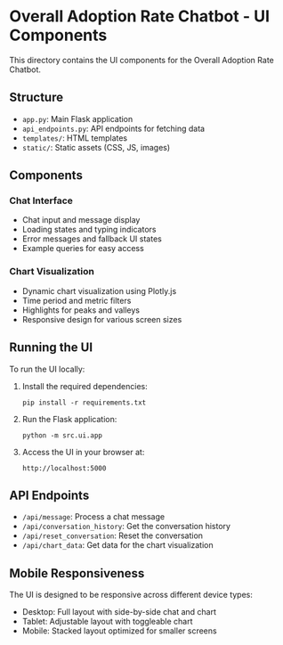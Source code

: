 # Overall Adoption Rate Chatbot - UI Components

This directory contains the UI components for the Overall Adoption Rate Chatbot.

## Structure

- `app.py`: Main Flask application
- `api_endpoints.py`: API endpoints for fetching data
- `templates/`: HTML templates
- `static/`: Static assets (CSS, JS, images)

## Components

### Chat Interface
- Chat input and message display
- Loading states and typing indicators
- Error messages and fallback UI states
- Example queries for easy access

### Chart Visualization
- Dynamic chart visualization using Plotly.js
- Time period and metric filters
- Highlights for peaks and valleys
- Responsive design for various screen sizes

## Running the UI

To run the UI locally:

1. Install the required dependencies:
   ```
   pip install -r requirements.txt
   ```

2. Run the Flask application:
   ```
   python -m src.ui.app
   ```

3. Access the UI in your browser at:
   ```
   http://localhost:5000
   ```

## API Endpoints

- `/api/message`: Process a chat message
- `/api/conversation_history`: Get the conversation history
- `/api/reset_conversation`: Reset the conversation
- `/api/chart_data`: Get data for the chart visualization

## Mobile Responsiveness

The UI is designed to be responsive across different device types:
- Desktop: Full layout with side-by-side chat and chart
- Tablet: Adjustable layout with toggleable chart
- Mobile: Stacked layout optimized for smaller screens 
